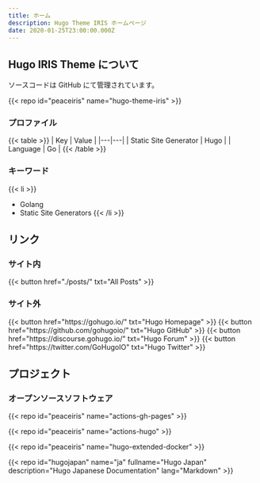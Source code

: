 ```yaml
---
title: ホーム
description: Hugo Theme IRIS ホームページ
date: 2020-01-25T23:00:00.000Z
---
```




## Hugo IRIS Theme について

ソースコードは GitHub にて管理されています。
<br>

{{< repo id="peaceiris" name="hugo-theme-iris" >}}

### プロファイル

{{< table >}}
| Key | Value |
|---|---|
| Static Site Generator | Hugo |
| Language | Go |
{{< /table >}}

### キーワード

{{< li >}}
- Golang
- Static Site Generators
{{< /li >}}



## リンク

### サイト内

<div class="buttons">
  {{< button href="./posts/" txt="All Posts" >}}
</div>

### サイト外

<div class="buttons">
  {{< button href="https://gohugo.io/" txt="Hugo Homepage" >}}
  {{< button href="https://github.com/gohugoio/" txt="Hugo GitHub" >}}
  {{< button href="https://discourse.gohugo.io/" txt="Hugo Forum" >}}
  {{< button href="https://twitter.com/GoHugoIO" txt="Hugo Twitter" >}}
</div>



## プロジェクト

### オープンソースソフトウェア

{{< repo id="peaceiris" name="actions-gh-pages" >}}

{{< repo id="peaceiris" name="actions-hugo" >}}

{{< repo id="peaceiris" name="hugo-extended-docker" >}}

{{< repo
id="hugojapan"
name="ja"
fullname="Hugo Japan"
description="Hugo Japanese Documentation"
lang="Markdown" >}}



<!-- Internal References -->
<!-- External References -->
